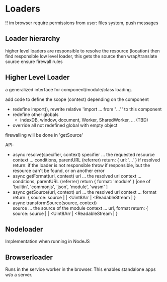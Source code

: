 Loaders
=======

!! im browser require permissions from user: files system, push messages

## Loader hierarchy

higher level loaders are responsible to resolve the resource (location)
then find responsible low level loader, this gets the source
then wrap/translate source
ensure firewall rules
 

## Higher Level Loader
a generalized interface for component/module/class loading.

add code to define the scope (context) depending on the component
- redefine import(), rewrite relative 'import ... from "..."' to this component
- redefine other globals
    - indexDB, window, document, Worker, SharedWorker, ... (TBD)
- override all not redefined global with empty object
  
firewalling will be done in 'getSource'  

API:
- async resolve(specifier, context)
    specifier   ... the requested resource
    context     ... conditions, parentURL (referrer)
    return: { url: '...' } if resolved
    return: <undefined> if the loader is not responsible
    throw if responsible, but the resource can't be found, or on another error
- async getFormat(url, context)
    url         ... the resolved url
    context     ... conditions, parentURL (referrer)
    return { format: 'module' } \[one of 'builtin', 'commonjs', 'json', 'module', 'wasm' \] 
- async getSource(url, context)
    url         ... the resolved url
    context     ... format
    return: { source: source <string> | <SharedArrayBuffer> | <Uint8Arr | <ReadableStream | <AsyncIterator> }
- async transformSource(source, context)   
    source      ... the source of the module
    context     ... url, format
    return: { source: source <string> | <SharedArrayBuffer> | <Uint8Arr | <ReadableStream | <AsyncIterator> }
    

## Nodeloader

Implementation when running in NodeJS

## Browserloader

Runs in the service worker in the browser. This enables standalone apps w/o a server.
